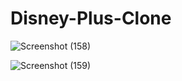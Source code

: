 
# Disney-Plus-Clone


![Screenshot (158)](https://user-images.githubusercontent.com/59244719/128177852-0db172ee-7515-4847-8fb8-643d1a435e18.png)


![Screenshot (159)](https://user-images.githubusercontent.com/59244719/128177902-185fe26d-87e8-48ba-bac7-97101181640c.png)
